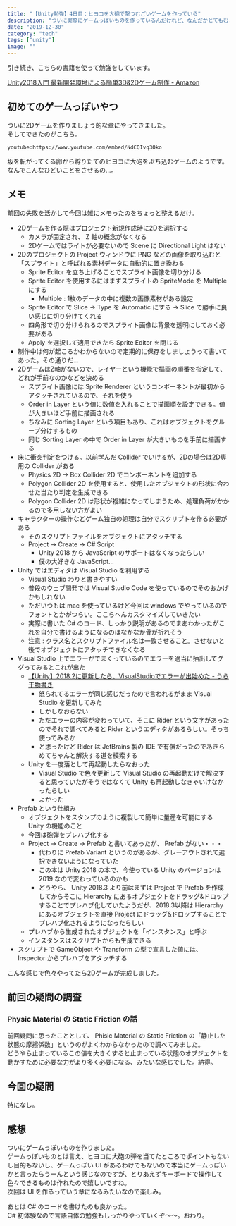 ```yaml
---
title: "【Unity勉強】4日目：ヒヨコを大砲で撃つむごいゲームを作っている"
description: "ついに実際にゲームっぽいものを作っているんだけれど、なんだかとてもむごいことをさせられています。"
date: "2019-12-30"
category: "tech"
tags: ["unity"]
image: ""
---
```


引き続き、こちらの書籍を使って勉強をしています。

[Unity2018入門 最新開発環境による簡単3D&2Dゲーム制作 - Amazon](https://www.amazon.co.jp/dp/4797397667)

## 初めてのゲームっぽいやつ

ついに2Dゲームを作りましょう的な章にやってきました。  
そしてできたのがこちら。

`youtube:https://www.youtube.com/embed/NdCQIvq3Oko`

坂を転がってくる卵から孵りたてのヒヨコに大砲をぶち込むゲームのようです。  
なんでこんなひどいことをさせるの…。

## メモ

前回の失敗を活かして今回は雑にメモったのをちょっと整えるだけ。

- 2Dゲームを作る際はプロジェクト新規作成時に2Dを選択する
  - カメラが固定され、 Z 軸の概念がなくなる
  - 2Dゲームではライトが必要ないので Scene に Directional Light はない
- 2Dのプロジェクトの Project ウィンドウに PNG などの画像を取り込むと「スプライト」と呼ばれる素材データに自動的に置き換わる
  - Sprite Editor を立ち上げることでスプライト画像を切り分ける
  - Sprite Editor を使用するにはまずスプライトの SpriteMode を Multiple にする
    - Multiple : 1枚のデータの中に複数の画像素材がある設定
  - Sprite Editor で Slice -> Type を Automatic にする -> Slice で勝手に良い感じに切り分けてくれる
  - 四角形で切り分けられるのでスプライト画像は背景を透明にしておく必要がある
  - Apply を選択して適用できたら Sprite Editor を閉じる
- 制作中は何が起こるかわからないので定期的に保存をしましょうって書いてあった。その通りだ…
- 2DゲームはZ軸がないので、レイヤーという機能で描画の順番を指定して、どれが手前なのかなどを決める
  - スプライト画像には Sprite Renderer というコンポーネントが最初からアタッチされているので、それを使う
  - Order in Layer という値に数値を入れることで描画順を設定できる。値が大きいほど手前に描画される
  - ちなみに Sorting Layer という項目もあり、これはオブジェクトをグループ分けするもの
  - 同じ Sorting Layer の中で Order in Layer が大きいものを手前に描画する
- 床に衝突判定をつける。以前学んだ Collider でいけるが、2Dの場合は2D専用の Collider がある
  - Physics 2D -> Box Collider 2D でコンポーネントを追加する
  - Polygon Collider 2D を使用すると、使用したオブジェクトの形状に合わせた当たり判定を生成できる
  - Polygon Collider 2D は形状が複雑になってしまうため、処理負荷がかかるので多用しない方がよい
- キャラクターの操作などゲーム独自の処理は自分でスクリプトを作る必要がある
  - そのスクリプトファイルをオブジェクトにアタッチする
  - Project -> Create -> C# Script
    - Unity 2018 から JavaScript のサポートはなくなったらしい
    - 僕の大好きな JavaScript...
- Unity ではエディタは Visual Studio を利用する
  - Visual Studio わりと書きやすい
  - 普段のウェブ開発では Visual Studio Code を使っているのでそのおかげかもしれない
  - ただいつもは mac を使っているけど今回は windows でやっているのでフォントとかがつらい。ここらへんカスタマイズしていきたい
  - 実際に書いた C# のコード、しっかり説明があるのでまあわかったがこれを自分で書けるようになるのはなかなか骨が折れそう
  - 注意 : クラス名とスクリプトファイル名は一致させること。させないと後でオブジェクトにアタッチできなくなる
- Visual Studio 上でエラーがでまくっているのでエラーを適当に抽出してググってみるとこれが出た
  - [【Unity】2018.2に更新したら、VisualStudioでエラーが出始めた - うら干物書き](https://www.urablog.xyz/entry/2018/07/31/150855)
    - 怒られてるエラーが同じ感じだったので言われるがまま Visual Studio を更新してみた
    - しかしなおらない
    - ただエラーの内容が変わっていて、そこに Rider という文字があったのでそれで調べてみると Rider というエディタがあるらしい。そっち使ってみるか
    - と思ったけど Rider は JetBrains 製の IDE で有償だったのであきらめてちゃんと解決する道を模索する
  - Unity を一度落として再起動したらなおった
    - Visual Studio で色々更新して Visual Studio の再起動だけで解決すると思っていたがそうではなくて Unity も再起動しなきゃいけなかったらしい
    - よかった
- Prefab という仕組み
  - オブジェクトをスタンプのように複製して簡単に量産を可能にする Unity の機能のこと
  - 今回は砲弾をプレハブ化する
  - Project -> Create -> Prefab と書いてあったが、 Prefab がない・・・
    - 代わりに Prefab Variant というのがあるが、グレーアウトされて選択できないようになっていた
    - この本は Unity 2018 の本で、今使っている Unity のバージョンは 2019 なので変わっているのかも
    - どうやら、 Unity 2018.3 より前はまずは Project で Prefab を作成してからそこに Hierarchy にあるオブジェクトをドラッグ&ドロップすることでプレハブ化していたようだが、2018.3以降は Hierarchy にあるオブジェクトを直接 Project にドラッグ&ドロップすることでプレハブ化されるようになったらしい
  - プレハブから生成されたオブジェクトを「インスタンス」と呼ぶ
  - インスタンスはスクリプトからも生成できる
- スクリプトで GameObject や Transform の型で宣言した値には、 Inspector からプレハブをアタッチする

こんな感じで色々やってたら2Dゲームが完成しました。

## 前回の疑問の調査

### Physic Material の Static Friction の話

前回疑問に思ったこととして、 Phisic Material の Static Friction の「静止した状態の摩擦係数」というのがよくわからなかったので調べてみました。  
どうやら止まっているこの値を大きくすると止まっている状態のオブジェクトを動かすために必要な力がより多く必要になる、みたいな感じでした。納得。

## 今回の疑問

特になし。

## 感想

ついにゲームっぽいものを作りました。  
ゲームっぽいものとは言え、ヒヨコに大砲の弾を当てたところでポイントもないし目的もないし、ゲームっぽい UI があるわけでもないので本当にゲームっぽいかと言ったらうーんという感じなのですが、とりあえずキーボードで操作して色々できるものは作れたので嬉しいですね。  
次回は UI を作るっていう章になるみたいなので楽しみ。

あとは C# のコードを書けたのも良かった。  
C# 初体験なので言語自体の勉強もしっかりやっていくぞ〜〜。おわり。
